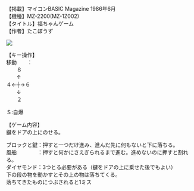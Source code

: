 【掲載】マイコンBASIC Magazine 1986年6月  
【機種】MZ-2200(MZ-1Z002)  
【タイトル】福ちゃんゲーム  
【作者】たこぼうず  
  
[![](https://img.youtube.com/vi/joqzXrVVxms/0.jpg)](https://www.youtube.com/watch?v=joqzXrVVxms)  
  
【キー操作】  
移動　　：  
　　８  
　　↑  
４←┼→６  
　　↓  
　　２  
  
Ｓ:自爆  
  
【ゲーム内容】  
鍵をドアの上にのせる。  
  
ブロックと鍵：押すと一つだけ進み、進んだ先に何もないと下に落ちる。  
風船　　　　：押すと何かにさえぎられるまで進む。進めないのに押すと割れる。  
ダイヤモンド：3つとる必要がある（鍵をドアの上に乗せた後でもよい）  
下の段の物を動かすとその上の物は落ちてくる。  
落ちてきたものにつぶされると1ミス  
